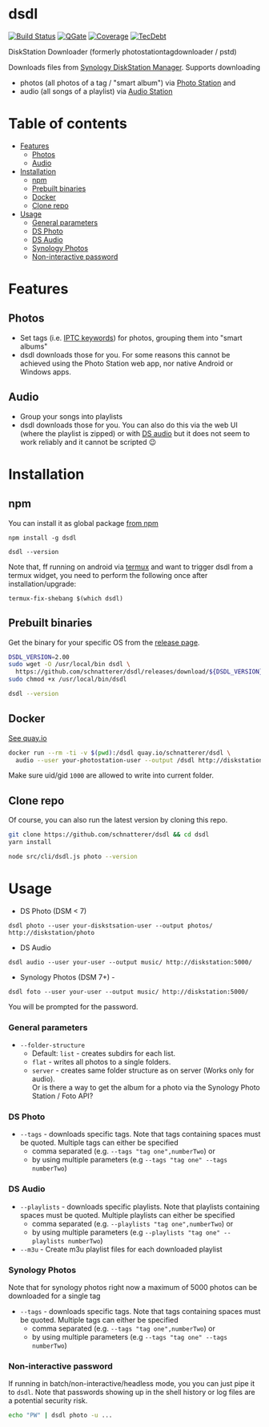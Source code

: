 dsdl
====

[![Build Status](https://img.shields.io/github/actions/workflow/status/schnatterer/dsdl/build.yaml?branch=main)](https://github.com/schnatterer/dsdl/actions)
[![QGate](https://sonarcloud.io/api/project_badges/measure?project=info.schnatterer.dsdl&metric=alert_status)](https://sonarcloud.io/dashboard?id=info.schnatterer.dsdl)
[![Coverage](https://sonarcloud.io/api/project_badges/measure?project=info.schnatterer.dsdl&metric=coverage)](https://sonarcloud.io/dashboard?id=info.schnatterer.dsdl)
[![TecDebt](https://sonarcloud.io/api/project_badges/measure?project=info.schnatterer.dsdl&metric=sqale_index)](https://sonarcloud.io/dashboard?id=info.schnatterer.dsdl)

DiskStation Downloader (formerly photostationtagdownloader / pstd)

Downloads files from [Synology DiskStation Manager](https://www.synology.com/dsm). Supports downloading
* photos (all photos of a tag / "smart album") via [Photo Station](https://www.synology.com/dsm/feature/photo_station) and
* audio (all songs of a playlist) via [Audio Station](https://www.synology.com/dsm/feature/audio_station)


# Table of contents

<!-- Update with `doctoc --notitle README.md --maxlevel 5`. See https://github.com/thlorenz/doctoc -->
<!-- START doctoc generated TOC please keep comment here to allow auto update -->
<!-- DON'T EDIT THIS SECTION, INSTEAD RE-RUN doctoc TO UPDATE -->

- [Features](#features)
  - [Photos](#photos)
  - [Audio](#audio)
- [Installation](#installation)
  - [npm](#npm)
  - [Prebuilt binaries](#prebuilt-binaries)
  - [Docker](#docker)
  - [Clone repo](#clone-repo)
- [Usage](#usage)
    - [General parameters](#general-parameters)
    - [DS Photo](#ds-photo)
    - [DS Audio](#ds-audio)
    - [Synology Photos](#synology-photos)
    - [Non-interactive password](#non-interactive-password)

<!-- END doctoc generated TOC please keep comment here to allow auto update -->

# Features

## Photos

* Set tags (i.e. [IPTC keywords](http://www.iptc.org/std/photometadata/documentation/userguide/index.htm#!Documents/generalimagecontent.htm)) for photos, grouping them into "smart albums"
* dsdl downloads those for you. For some reasons this cannot be achieved using the Photo Station web app, nor native Android or Windows apps.

## Audio

* Group your songs into playlists
* dsdl downloads those for you. You can also do this via the web UI (where the playlist is zipped) or with [DS audio](https://www.synology.com/dsm/feature/audio_station#download) but it does not seem to work reliably and it cannot be scripted 😉

# Installation

## npm

You can install it as global package [from npm](https://www.npmjs.com/package/dsdl)

```shell
npm install -g dsdl

dsdl --version
```

Note that, ff running on android via [termux](https://termux.com/) and want to trigger dsdl from a termux widget,
you need to perform the following once after installation/upgrade:

```shell
termux-fix-shebang $(which dsdl)
```

## Prebuilt binaries

Get the binary for your specific OS from the [release page](https://github.com/schnatterer/dsdl/releases).

```bash
DSDL_VERSION=2.00
sudo wget -O /usr/local/bin dsdl \
  https://github.com/schnatterer/dsdl/releases/download/${DSDL_VERSION}/dsdl-linux-x64
sudo chmod +x /usr/local/bin/dsdl

dsdl --version
```

## Docker

[See quay.io](https://quay.io/repository/schnatterer/dsdl)
```bash
docker run --rm -ti -v $(pwd):/dsdl quay.io/schnatterer/dsdl \
  audio --user your-photostation-user --output /dsdl http://diskstation/photo
```

Make sure uid/gid `1000` are allowed to write into current folder.

## Clone repo

Of course, you can also run the latest version by cloning this repo.

```bash
git clone https://github.com/schnatterer/dsdl && cd dsdl
yarn install

node src/cli/dsdl.js photo --version
```

# Usage

* DS Photo (DSM < 7)
```shell
dsdl photo --user your-diskstsation-user --output photos/ http://diskstation/photo
```
* DS Audio
```shell
dsdl audio --user your-user --output music/ http://diskstation:5000/
```
* Synology Photos (DSM 7+) -
```shell
dsdl foto --user your-user --output music/ http://diskstation:5000/
```

You will be prompted for the password.

### General parameters

* `--folder-structure`
  * Default: `list` - creates subdirs for each list.
  * `flat` - writes all photos to a single folders.
  * `server` - creates same folder structure as on server (Works only for audio).  
    Or is there a way to get the album for a photo via the Synology Photo Station / Foto API?

### DS Photo

* `--tags` - downloads specific tags. Note that tags containing spaces must be quoted. Multiple tags can either be specified
  * comma separated (e.g. `--tags "tag one",numberTwo`) or
  * by using multiple parameters (e.g `--tags "tag one" --tags numberTwo`)

### DS Audio

* `--playlists` - downloads specific playlists. Note that playlists containing spaces must be quoted. Multiple playlists can either be specified
  * comma separated (e.g. `--playlists "tag one",numberTwo`) or
  * by using multiple parameters (e.g `--playlists "tag one" --playlists numberTwo`)
* `--m3u` - Create m3u playlist files for each downloaded playlist

### Synology Photos

Note that for synology photos right now a maximum of 5000 photos can be downloaded for a single tag

* `--tags` - downloads specific tags. Note that tags containing spaces must be quoted. Multiple tags can either be specified
  * comma separated (e.g. `--tags "tag one",numberTwo`) or
  * by using multiple parameters (e.g `--tags "tag one" --tags numberTwo`)

### Non-interactive password

If running in batch/non-interactive/headless mode, you you can just pipe it to `dsdl`.
Note that passwords showing up in the shell history or log files are a potential security risk.

```bash
echo "PW" | dsdl photo -u ...
```